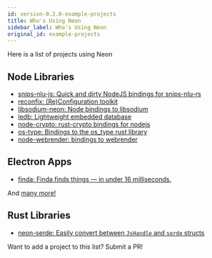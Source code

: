 ```yaml
---
id: version-0.2.0-example-projects
title: Who's Using Neon
sidebar_label: Who's Using Neon
original_id: example-projects
---
```


Here is a list of projects using Neon

## Node Libraries

- [snips-nlu-js: Quick and dirty NodeJS bindings for snips-nlu-rs](https://github.com/ballwood/snips-nlu-js)
- [reconfix: (Re)Configuration toolkit](https://github.com/resin-io/reconfix)
- [libsodium-neon: Node bindings to libsodium](https://github.com/wireapp/libsodium-neon)
- [ledb: Lightweight embedded database](https://github.com/katyo/ledb)
- [node-crypto: rust-crypto bindings for nodejs](https://github.com/Brooooooklyn/node-crypto)
- [os-type: Bindings to the os_type rust library](https://github.com/amilajack/os-type)
- [node-webrender: bindings to webrender](https://github.com/cztomsik/node-webrender)

## Electron Apps

- [finda: Finda finds things — in under 16 milliseconds.](https://keminglabs.com/finda/)

And <a href="https://www.npmjs.com/browse/depended/neon-cli" target="_blank">many more!</a>

## Rust Libraries

- [neon-serde: Easily convert between `JsHandle` and `serde` structs](https://github.com/GabrielCastro/neon-serde)

Want to add a project to this list? Submit a PR!
